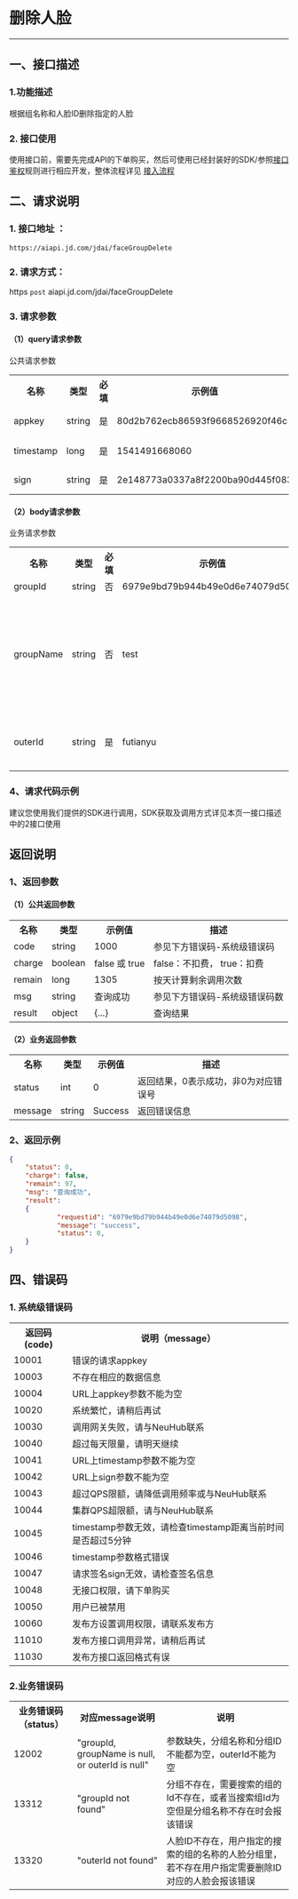# 删除人脸

----------

## 一、接口描述 

### 1.功能描述

根据组名称和人脸ID删除指定的人脸

### 2. 接口使用 
使用接口前，需要先完成API的下单购买，然后可使用已经封装好的SDK/参照[接口鉴权](https://aidoc.jd.com/user/auth.html)规则进行相应开发，整体流程详见   [接入流程](https://aidoc.jd.com/user/flow.html)  


## 二、请求说明

### 1. 接口地址 ：

```
https://aiapi.jd.com/jdai/faceGroupDelete
```

### 2. 请求方式：
  
https `post` aiapi.jd.com/jdai/faceGroupDelete

### 3. 请求参数  
 
#### （1）query请求参数  
公共请求参数  
<table>
   <tr>
      <th>名称</th>
      <th>类型</th>
      <th>必填</th>
      <th>示例值</th>
      <th>描述</th>
   </tr>
   <tr>
      <td>appkey</td>
      <td>string</td>
      <td>是</td>
      <td>80d2b762ecb86593f9668526920f46c</td>
      <td>您的appkey，可在买家中心控制台中获</td>
   </tr>
   <tr>
      <td>timestamp</td>
      <td>long</td>
      <td>是</td>
      <td>1541491668060</td>
      <td>请求的时间戳，精确到毫秒，timestamp有效期5分钟</td>
   </tr>
   <tr>
      <td>sign</td>
      <td>string</td>
      <td>是</td>
      <td>2e148773a0337a8f2200ba90d445f083</td>
      <td>签名，根据规则MD5(sectetkey,timestamp)</td>
   </tr>
</table>

#### （2）body请求参数
业务请求参数
<table>
   <tr>
      <th>名称</th>
      <th>类型</th>
      <th>必填</th>
      <th>示例值</th>
      <th>描述</th>
   </tr>
   <tr>
      <td>groupId</td>
      <td>string</td>
      <td>否</td>
      <td>6979e9bd79b944b49e0d6e74079d5098</td>
      <td>分组Id</td>
   </tr>
   <tr>
      <td>groupName</td>
      <td>string</td>
      <td>否</td>
      <td>test</td>
      <td>分组名称,若groupId不为空则以groupId作为分组的唯一标识</td>
   </tr>
   <tr>
      <td>outerId</td>
      <td>string</td>
      <td>是</td>
      <td>futianyu</td>
      <td>用户定义的人脸唯一标识</td>
   </tr>
</table>

### 4、请求代码示例
建议您使用我们提供的SDK进行调用，SDK获取及调用方式详见本页一接口描述中的2接口使用
 
## 返回说明

### 1、返回参数
#### （1）公共返回参数

<table>
   <tr>
      <th>名称</th>
      <th>类型</th>
      <th>示例值</th>
      <th>描述</th>
   </tr>
   <tr>
      <td>code</td>
      <td>string</td>
      <td>1000</td>
      <td>参见下方错误码-系统级错误码</td>
   </tr>
      <tr>
      <td>charge</td>
      <td>boolean</td>
      <td>false 或 true</td>
      <td>false：不扣费， true：扣费</td>
   </tr>
      <tr>
      <td>remain</td>
      <td>long</td>
      <td>1305</td>
      <td>按天计算剩余调用次数</td>
   </tr>
      </tr>
      <tr>
      <td>msg</td>
      <td>string</td>
      <td>查询成功</td>
      <td>参见下方错误码-系统级错误码数</td>
   </tr>
      </tr>
      <tr>
      <td>result</td>
      <td>object</td>
      <td>{...}</td>
      <td>查询结果</td>
   </tr>
</table>

#### （2）业务返回参数

<table>
   <tr>
      <th>名称</th>
      <th>类型</th>
      <th>示例值</th>
      <th>描述</th>
   </tr>
   <tr>
      <td>status</td>
      <td>int</td>
      <td>0</td>
      <td>返回结果，0表示成功，非0为对应错误号</td>
   </tr>
   <tr>
      <td>message</td>
      <td>string</td>
      <td>Success</td>
      <td>返回错误信息</td>
   </tr>
</table>
 


### 2、返回示例

```Json
{
    "status": 0, 
    "charge": false,
    "remain": 97,
    "msg": "查询成功",
    "result": 
    {
    	    "requestid": "6979e9bd79b944b49e0d6e74079d5098",
            "message": "success",
            "status": 0,
    }
}
```
## 四、错误码

### 1. 系统级错误码
<table>
  <tr>
    <th>返回码 (code)</th>
    <th>说明（message）</th>
  </tr>
  <tr>
    <td>10001</td>
    <td>错误的请求appkey</td>
  </tr>
  <tr>
    <td>10003</td>
    <td>不存在相应的数据信息</td>
  </tr>
  <tr>
    <td>10004</td>
    <td>URL上appkey参数不能为空</td>
  </tr>
   <tr>
    <td>10020</td>
    <td>系统繁忙，请稍后再试</td>
  </tr>
   <tr>
    <td>10030</td>
    <td>调用网关失败，请与NeuHub联系</td>
  </tr>
   <tr>
    <td>10040</td>
    <td>超过每天限量，请明天继续</td>
  </tr>
   <tr>
    <td>10041</td>
    <td>URL上timestamp参数不能为空</td>
  </tr>
   <tr>
    <td>10042</td>
    <td>URL上sign参数不能为空</td>
  </tr>
   <tr>
    <td>10043</td>
    <td>超过QPS限额，请降低调用频率或与NeuHub联系</td>
  </tr>
  <tr>
    <td>10044</td>
    <td>集群QPS超限额，请与NeuHub联系</td>
  </tr>
  <tr>
    <td>10045</td>
    <td>timestamp参数无效，请检查timestamp距离当前时间是否超过5分钟</td>
  </tr>
  <tr>
    <td>10046</td>
    <td>timestamp参数格式错误</td>
  </tr>
  <tr>
    <td>10047</td>
    <td>请求签名sign无效，请检查签名信息</td>
  </tr>
  <tr>
    <td>10048</td>
    <td>无接口权限，请下单购买</td>
  </tr>
  <tr>
    <td>10050</td>
    <td>用户已被禁用</td>
  </tr>   
  <tr>
    <td>10060</td>
    <td>发布方设置调用权限，请联系发布方</td>
  </tr>
  <tr>
    <td>11010</td>
    <td>发布方接口调用异常，请稍后再试</td>
  </tr>
  <tr>
    <td>11030</td>
    <td>发布方接口返回格式有误</td>
  </tr>  
</table> 

### 2.业务错误码 

<table>
   <tr>
      <th>业务错误码（status）</th>
      <th>对应message说明</th>
      <th>说明</th>
   </tr>
   <tr>
      <td>12002</td>
      <td>"groupId, groupName is null, or outerId is null"</td>
      <td>参数缺失，分组名称和分组ID不能都为空，outerId不能为空</td>
   </tr>
   <tr>
      <td>13312</td>
      <td>"groupId not found"</td>
      <td>分组不存在，需要搜索的组的Id不存在，或者当搜索组Id为空但是分组名称不存在时会报该错误</td>
   </tr>
   <tr>
   		<td>13320</td>
   		<td>"outerId not found"</td>
   		<td>人脸ID不存在，用户指定的搜索的组的名称的人脸分组里，若不存在用户指定需要删除ID对应的人脸会报该错误</td>
   </tr>
</table>